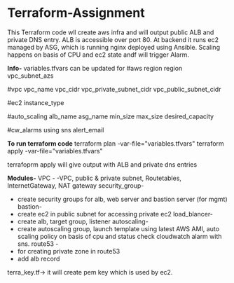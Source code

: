 # Terraform-Assignment
This Terraform code wll create aws infra and will output public ALB and private DNS entry. ALB is accessible over port 80. At backend it runs ec2 managed by ASG, which is running nginx deployed using Ansible. Scaling happens on basis of CPU and ec2 state andf will trigger Alarm.

**Info-**
variables.tfvars can be updated for
#aws region
region
vpc_subnet_azs

#vpc
vpc_name
vpc_cidr
vpc_private_subnet_cidr
vpc_public_subnet_cidr

#ec2
instance_type

#auto_scaling
alb_name
asg_name
min_size
max_size
desired_capacity

#cw_alarms using sns
alert_email

**To run terraform code**
terraform plan -var-file="variables.tfvars"
terraform apply -var-file="variables.tfvars" 

terrafoprm apply will give output with ALB and private dns entries

**Modules-**
VPC - 
  -VPC, public & private subnet, Routetables, InternetGateway, NAT gateway
security_group- 
  - create security groups for alb, web server and bastion server (for mgmt)
bastion-
  - create ec2 in public subnet for accessing private ec2
load_blancer-
  - create alb, target group, listener
autoscaling-
  - create autoscaling group, launch template using latest AWS AMI, auto scaling policy on basis of cpu and status check
    cloudwatch alarm with sns.
route53 -
  - for creating private zone in route53
  - add alb record

terra_key.tf-> it will create pem key which is used by ec2.
    
